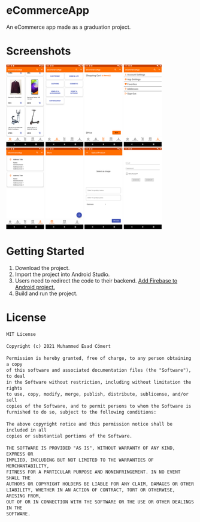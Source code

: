 # eCommerceApp

An eCommerce app made as a graduation project.

# Screenshots

<img src="images/Home.png" width="20%" height="20%"/>
<img src="images/Categories.png" width="20%" height="20%"/>
<img src="images/Cart.png" width="20%" height="20%"/>
<img src="images/Account.png" width="20%" height="20%"/>
<img src="images/Addresses.png" width="20%" height="20%"/>
<img src="images/Store.png" width="20%" height="20%"/>
<img src="images/Upload Product.png" width="20%" height="20%"/>
<img src="images/Login Screen.png" width="20%" height="20%"/>

# Getting Started

1. Download the project.
2. Import the project into Android Studio.
3. Users need to redirect the code to their backend. [Add Firebase to Android project.](https://firebase.google.com/docs/android/setup)
4. Build and run the project.

# License

```
MIT License

Copyright (c) 2021 Muhammed Esad Cömert

Permission is hereby granted, free of charge, to any person obtaining a copy
of this software and associated documentation files (the "Software"), to deal
in the Software without restriction, including without limitation the rights
to use, copy, modify, merge, publish, distribute, sublicense, and/or sell
copies of the Software, and to permit persons to whom the Software is
furnished to do so, subject to the following conditions:

The above copyright notice and this permission notice shall be included in all
copies or substantial portions of the Software.

THE SOFTWARE IS PROVIDED "AS IS", WITHOUT WARRANTY OF ANY KIND, EXPRESS OR
IMPLIED, INCLUDING BUT NOT LIMITED TO THE WARRANTIES OF MERCHANTABILITY,
FITNESS FOR A PARTICULAR PURPOSE AND NONINFRINGEMENT. IN NO EVENT SHALL THE
AUTHORS OR COPYRIGHT HOLDERS BE LIABLE FOR ANY CLAIM, DAMAGES OR OTHER
LIABILITY, WHETHER IN AN ACTION OF CONTRACT, TORT OR OTHERWISE, ARISING FROM,
OUT OF OR IN CONNECTION WITH THE SOFTWARE OR THE USE OR OTHER DEALINGS IN THE
SOFTWARE.
```